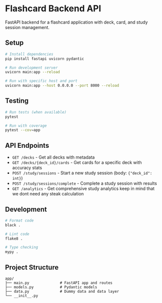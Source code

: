 # Flashcard Backend API

FastAPI backend for a flashcard application with deck, card, and study session management.

## Setup

```bash
# Install dependencies
pip install fastapi uvicorn pydantic

# Run development server
uvicorn main:app --reload

# Run with specific host and port
uvicorn main:app --host 0.0.0.0 --port 8000 --reload
```

## Testing

```bash
# Run tests (when available)
pytest

# Run with coverage
pytest --cov=app
```

## API Endpoints

- `GET /decks` - Get all decks with metadata
- `GET /decks/{deck_id}/cards` - Get cards for a specific deck with accuracy stats
- `POST /study/sessions` - Start a new study session (body: `{"deck_id": int}`)
- `POST /study/sessions/complete` - Complete a study session with results
- `GET /analytics` - Get comprehensive study analytics
    keep in mind that we dont need any steak calculation 


## Development

```bash
# Format code
black .

# Lint code
flake8 .

# Type checking
mypy .
```

## Project Structure

```
app/
├── main.py              # FastAPI app and routes
├── models.py            # Pydantic models
├── data.py              # Dummy data and data layer
└── __init__.py
```